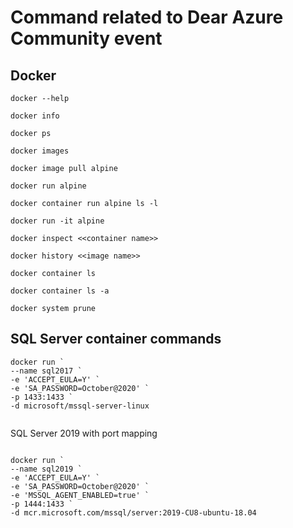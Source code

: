 # Command related to Dear Azure Community event

## Docker

```
docker --help

docker info

docker ps

docker images

docker image pull alpine

docker run alpine

docker container run alpine ls -l

docker run -it alpine

docker inspect <<container name>>

docker history <<image name>>

docker container ls

docker container ls -a

docker system prune

```

## SQL Server container commands

```
docker run `
--name sql2017 `
-e 'ACCEPT_EULA=Y' `
-e 'SA_PASSWORD=October@2020' `
-p 1433:1433 `
-d microsoft/mssql-server-linux


```

SQL Server 2019 with port mapping

```

docker run `
--name sql2019 `
-e 'ACCEPT_EULA=Y' `
-e 'SA_PASSWORD=October@2020' `
-e 'MSSQL_AGENT_ENABLED=true' `
-p 1444:1433 `
-d mcr.microsoft.com/mssql/server:2019-CU8-ubuntu-18.04


```
